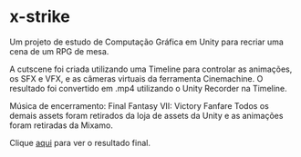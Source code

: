 # x-strike
Um projeto de estudo de Computação Gráfica em Unity para recriar uma cena de um RPG de mesa.

A cutscene foi criada utilizando uma Timeline para controlar as animações, os SFX e VFX, e as câmeras virtuais da ferramenta Cinemachine.
O resultado foi convertido em .mp4 utilizando o Unity Recorder na Timeline.

Música de encerramento: Final Fantasy VII: Victory Fanfare
Todos os demais assets foram retirados da loja de assets da Unity e as animações foram retiradas da Mixamo.

Clique [aqui](https://www.youtube.com/watch?v=Jmagy5J9-78) para ver o resultado final.

